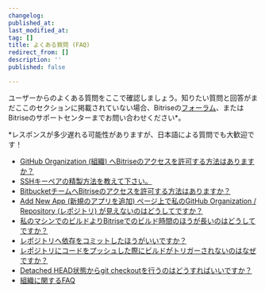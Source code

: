```yaml
---
changelog:
published_at:
last_modified_at:
tag: []
title: よくある質問 (FAQ)
redirect_from: []
description: ''
published: false

---
```

ユーザーからのよくある質問をここで確認しましょう。知りたい質問と回答がまだここのセクションに掲載されていない場合、Bitriseの[フォーラム](https://discuss.bitrise.io/)、またはBitriseのサポートセンターまでお問い合わせください*。

\*レスポンスが多少遅れる可能性がありますが、日本語による質問でも大歓迎です！

* [GitHub Organization (組織) へBitriseのアクセスを許可する方法はありますか？](/jp/faq/grant-access-to-github-organization/)
* [SSHキーペアの精製方法を教えて下さい。](/jp/faq/how-to-generate-ssh-keypair/)
* [BitbucketチームへBitriseのアクセスを許可する方法はありますか？](/jp/faq/grant-access-to-bitbucket-team/)
* [Add New App (新規のアプリを追加) ページ上で私のGitHub Organization / Repository (レポジトリ) が見えないのはどうしてですか？](/jp/faq/i-cant-see-my-github-organization-repository-on-the-add-new-app-page/)
* [私のマシンでのビルドよりBitriseでのビルド時間のほうが長いのはどうしてですか？](/jp/faq/why-my-build-takes-longer-on-bitrise-than-on-my-mac/)
* [レポジトリへ依存をコミットしたほうがいいですか？](/jp/faq/should-i-commit-my-dependencies-into-my-repository/)
* [レポジトリにコードをプッシュした際にビルドがトリガーされないのはなぜですか？](/jp/faq/no-builds-are-triggered-automatically/)
* [Detached HEAD状態からgit checkoutを行うのはどうすればいいですか？](/jp/faq/how-can-i-git-checkout-from-a-detached-head-state/)
* [組織に関するFAQ](/jp/faq/organization-faq/)